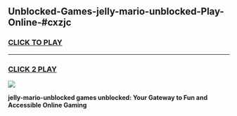 
## Unblocked-Games-jelly-mario-unblocked-Play-Online-#cxzjc
<h3>
<a href="https://premium.freeplayer.one?title=jelly-mario-unblocked&ref=27F">CLICK TO PLAY</a></h3>
<hr>

<h3>
<a href="https://premium.freeplayer.one?title=jelly-mario-unblocked&ref=27F">CLICK 2 PLAY</a>
  
</h3>

<a href="https://premium.freeplayer.one?title=jelly-mario-unblocked&ref=27F"><img src="https://clearcache.store/games.png"></a>


**jelly-mario-unblocked games unblocked: Your Gateway to Fun and Accessible Online Gaming**
